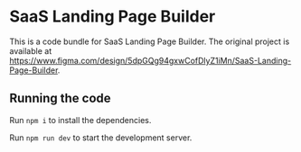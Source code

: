 
  # SaaS Landing Page Builder

  This is a code bundle for SaaS Landing Page Builder. The original project is available at https://www.figma.com/design/5dpGQg94gxwCofDlyZ1iMn/SaaS-Landing-Page-Builder.

  ## Running the code

  Run `npm i` to install the dependencies.

  Run `npm run dev` to start the development server.
  